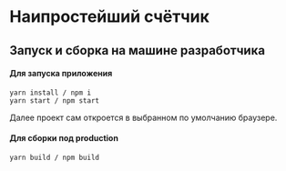 # Наипростейший счётчик

## **Запуск и сборка на машине разработчика**
#### Для запуска приложения
```
yarn install / npm i
yarn start / npm start
```
Далее проект сам откроется в выбранном по умолчанию браузере.

#### Для сборки под production
```
yarn build / npm build
```
